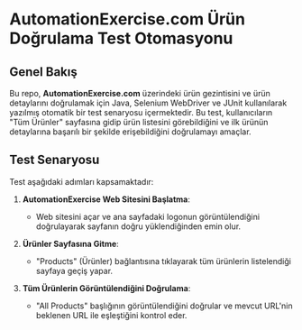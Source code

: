 # AutomationExercise.com Ürün Doğrulama Test Otomasyonu

## Genel Bakış

Bu repo, **AutomationExercise.com** üzerindeki ürün gezintisini ve ürün detaylarını doğrulamak için Java, Selenium WebDriver ve JUnit kullanılarak yazılmış otomatik bir test senaryosu içermektedir. Bu test, kullanıcıların "Tüm Ürünler" sayfasına gidip ürün listesini görebildiğini ve ilk ürünün detaylarına başarılı bir şekilde erişebildiğini doğrulamayı amaçlar.

## Test Senaryosu

Test aşağıdaki adımları kapsamaktadır:

1. **AutomationExercise Web Sitesini Başlatma**: 
   - Web sitesini açar ve ana sayfadaki logonun görüntülendiğini doğrulayarak sayfanın doğru yüklendiğinden emin olur.
  
2. **Ürünler Sayfasına Gitme**: 
   - "Products" (Ürünler) bağlantısına tıklayarak tüm ürünlerin listelendiği sayfaya geçiş yapar.
  
3. **Tüm Ürünlerin Görüntülendiğini Doğrulama**: 
   - "All Products" başlığının görüntülendiğini doğrular ve mevcut URL'nin beklenen URL ile eşleştiğini kontrol eder.
